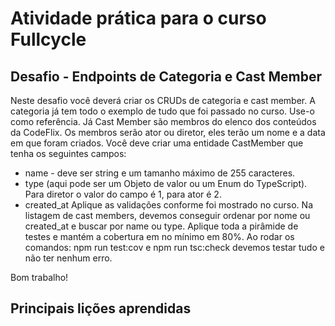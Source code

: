 # Atividade prática para o curso Fullcycle

## Desafio - Endpoints de Categoria e Cast Member
Neste desafio você deverá criar os CRUDs de categoria e cast member.
A categoria já tem todo o exemplo de tudo que foi passado no curso. Use-o como referência.
Já Cast Member são membros do elenco dos conteúdos da CodeFlix. Os membros serão ator ou diretor, eles terão um nome e a data em que foram criados.
Você deve criar uma entidade CastMember que tenha os seguintes campos:
- name - deve ser string e um tamanho máximo de 255 caracteres.
- type (aqui pode ser um Objeto de valor ou um Enum do TypeScript). Para diretor o valor do campo é 1, para ator é 2.
- created_at
Aplique as validações conforme foi mostrado no curso.
Na listagem de cast members, devemos conseguir ordenar por nome ou created_at e buscar por name ou type.
Aplique toda a pirâmide de testes e mantém a cobertura em no mínimo em 80%.
Ao rodar os comandos: npm run test:cov e npm run tsc:check devemos testar tudo e não ter nenhum erro.

Bom trabalho!

## Principais lições aprendidas